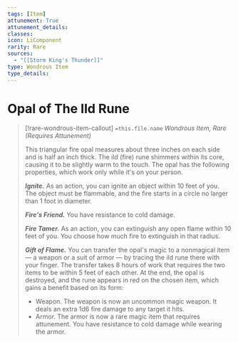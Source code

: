 ```yaml
---
tags: [Item]
attunement: True
attunement_details: 
classes: 
icon: LiComponent
rarity: Rare
sources:
  - "[[Storm King's Thunder]]"
type: Wondrous Item
type_details: 
---
```

# Opal of The Ild Rune
>[!rare-wondrous-item-callout] `=this.file.name`
>*Wondrous Item, Rare (Requires Attunement)*
>
>This triangular fire opal measures about three inches on each side and is half an inch thick. The ild (fire) rune shimmers within its core, causing it to be slightly warm to the touch. The opal has the following properties, which work only while it's on your person.
>
>***Ignite.*** As an action, you can ignite an object within 10 feet of you. The object must be flammable, and the fire starts in a circle no larger than 1 foot in diameter.
>
>***Fire's Friend.*** You have resistance to cold damage.
>
>***Fire Tamer.*** As an action, you can extinguish any open flame within 10 feet of you. You choose how much fire to extinguish in that radius.
>
>***Gift of Flame.*** You can transfer the opal's magic to a nonmagical item — a weapon or a suit of armor — by tracing the ild rune there with your finger. The transfer takes 8 hours of work that requires the two items to be within 5 feet of each other. At the end, the opal is destroyed, and the rune appears in red on the chosen item, which gains a benefit based on its form:
>
>* Weapon. The weapon is now an uncommon magic weapon. It deals an extra 1d6 fire damage to any target it hits.
>* Armor. The armor is now a rare magic item that requires attunement. You have resistance to cold damage while wearing the armor.
>
>

